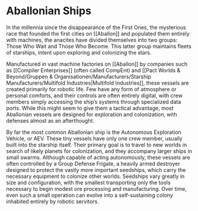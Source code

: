 

# Aballonian Ships

In the millennia since the disappearance of the First Ones, the mysterious race that founded the first cities on [[Aballon]] and populated them entirely with machines, the anacites have divided themselves into two groups: Those Who Wait and Those Who Become. This latter group maintains fleets of starships, intent upon exploring and colonizing the stars.  
  
Manufactured in vast machine factories on [[Aballon]] by companies such as [[Compiler Enterprises]] (often called CompEnt) and [[Pact Worlds & Beyond/Gruppen & Organisationen/Manufacturers/Starship Manufacturers/Multifold Industries|Multifold Industries]], these vessels are created primarily for robotic life. Few have any form of atmosphere or personal comforts, and their controls are often entirely digital, with crew members simply accessing the ship’s systems through specialized data ports. While this might seem to give them a tactical advantage, most Aballonian vessels are designed for exploration and colonization, with defenses almost as an afterthought.  
  
By far the most common Aballonian ship is the Autonomous Exploration Vehicle, or AEV. These tiny vessels have only one crew member, usually built into the starship itself. Their primary goal is to travel to new worlds in search of likely planets for colonization, and they accompany larger ships in small swarms. Although capable of acting autonomously, these vessels are often controlled by a Group Defense Frigate, a heavily armed destroyer designed to protect the vastly more important seedships, which carry the necessary equipment to colonize other worlds. Seedships vary greatly in size and configuration, with the smallest transporting only the tools necessary to begin modest ore processing and manufacturing. Over time, even such a small operation can evolve into a self-sustaining colony inhabited entirely by robotic servitors.